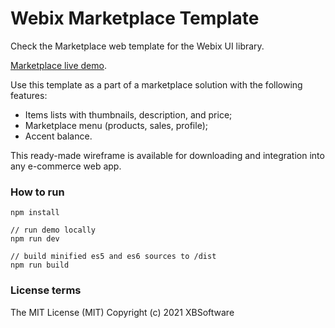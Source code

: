 Webix Marketplace Template
============

Check the Marketplace web template for the Webix UI library. 

[Marketplace live demo](https://webix-hub.github.io/marketplace-template/dist/es5/index.html).

Use this template as a part of a marketplace solution with the following features:

- Items lists with thumbnails, description, and price;
- Marketplace menu (products, sales, profile);
- Accent balance.

This ready-made wireframe is available for downloading and integration into any e-commerce web app.

### How to run

```
npm install

// run demo locally
npm run dev

// build minified es5 and es6 sources to /dist
npm run build
```

### License terms

The MIT License (MIT)
Copyright (c) 2021 XBSoftware
